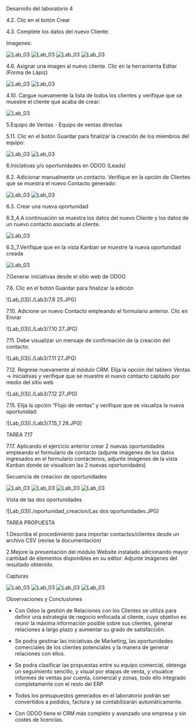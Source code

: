 Desarrollo del laboratorio 4

4.2. Clic en el botón Crear

4.3. Complete los datos del nuevo Cliente:

Imagenes:

![Lab_03](/Lab03/Lab3/1.JPG)
![Lab_03](/Lab03/Lab3/2.JPG)
![Lab_03](/Lab03/Lab3/3.JPG)
![Lab_03](/Lab03/Lab3/4.JPG)

4.6. Asignar una imagen al nuevo cliente. Clic en la herramienta Editar (Forma de Lápiz)

![Lab_03](/Lab03/Lab3/4.6.JPG)
![Lab_03](/Lab03/Lab3/4.6_2.JPG)

4.10. Cargue nuevamente la lista de todos los clientes y verifique que se muestre el cliente que acaba de crear:

![Lab_03](/Lab03/Lab3/4.10.JPG)


5.Equipo de Ventas - Equipo de ventas directas

5.11. Clic en el botón Guardar para finalizar la creación de los miembros del equipo:

![Lab_03](/Lab03/Lab3/5.11.JPG)
![Lab_03](/Lab03/Lab3/5.12.JPG)

6.Iniciativas y/o oportunidades en ODOO (Leads)

6.2. Adicionar manualmente un contacto.
    Verifique en la opción de Clientes que se muestra el nuevo Contacto generado:

![Lab_03](/Lab03/Lab3/9.0.JPG)
![Lab_03](/Lab03/Lab3/9.JPG)


6.3. Crear una nueva oportunidad

6.3_4.A continuación se muestra los datos del nuevo Cliente y los datos de un nuevo contacto asociado al cliente.

![Lab_03](./Lab3/23.5.JPG)

6.3_7.Verifique que en la vista Kanban se muestre la nueva oportunidad creada

![Lab_03](./Lab3/24.7.JPG)

7.Generar iniciativas desde el sitio web de ODOO

7.6. Clic en el botón Guardar para finalizar la edición

![Lab_03](./Lab3/7.6 25.JPG)

7.10. Adicione un nuevo Contacto empleando el formulario anterior. Clic en Enviar

![Lab_03](./Lab3/7.10 27.JPG)

7.11. Debe visualizar un mensaje de confirmación de la creación del contacto:

![Lab_03](./Lab3/7.11 27.JPG)

7.12. Regrese nuevamente al módulo CRM. Elija la opción del tablero Ventas → Iniciativas y verifique que se muestre el nuevo contacto captado por medio del sitio web

![Lab_03](./Lab3/7.12 27.JPG)


7.15. Elija la opción “Flujo de ventas” y verifique que se visualiza la nueva oportunidad:

![Lab_03](./Lab3/7.15_1 28.JPG)


TAREA 7.17

7.17. Aplicando el ejercicio anterior crear 2 nuevas oportunidades empleando el formulario de contacto (adjunte imágenes de los datos ingresados en el formulario contáctenos, adjunte imágenes de la vista Kanban donde se visualicen las 2 nuevas oportunidades)

Secuencia de creacion de oportunidades

![Lab_03](./oportunidad_creacion/1.JPG)
![Lab_03](./oportunidad_creacion/2.JPG)
![Lab_03](./oportunidad_creacion/3.JPG)
![Lab_03](./oportunidad_creacion/4.JPG)

Vista de las dos oportunidades

![Lab_03](./oportunidad_creacion/Las dos oportunidades.JPG)

TAREA PROPUESTA

1.Describa el procedimiento para importar contactos/clientes desde un archivo CSV (revise la documentación)

2.Mejore la presentación del módulo Website instalado adicionando mayor cantidad de elementos disponibles en su editor. Adjunte imágenes del resultado obtenido.

Capturas

![Lab_03](./Tarea_web/1.JPG)
![Lab_03](./Tarea_web/2.JPG)
![Lab_03](./Tarea_web/3.JPG)
![Lab_03](./Tarea_web/4.JPG)

Observaciones y Conclusiones

- Con Odoo la gestión de Relaciones con los Clientes se utiliza para definir una estrategia de negocio enfocada al cliente, cuyo objetivo es reunir la máxima información posible sobre sus clientes, generar relaciones a largo plazo y aumentar su grado de satisfacción.

- Se podra gestinar las iniciativas de Marketing, las oportunidades comerciales de los clientes potenciales y la manera de generar relaciones con ellos.

- Se podra clasificar las propuestas entre su equipo comercial, obtenga un seguimiento sencillo, y visual por etapas de venta, y visualice informes de ventas por cuenta, comercial y zonas, todo ello integrado completamente con el resto del ERP. 

- Todos los presupuestos generados en el laboratorio podrán ser convertidos a pedidos, factura y se contabilizarán automáticamente.

- Con ODOO tiene el CRM más completo y avanzado una empresa y sin costes de licencias. 
